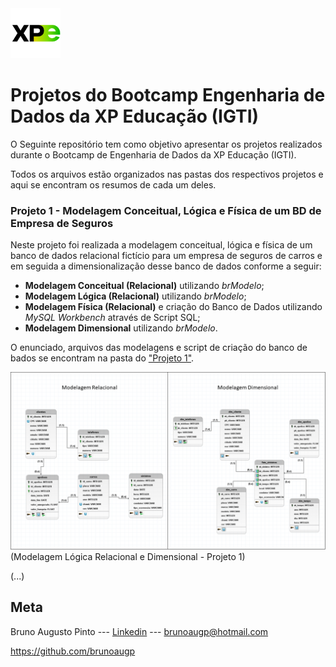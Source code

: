  <img src="logo_xp.png" width="80">
 
 # Projetos do Bootcamp Engenharia de Dados da XP Educação (IGTI) 

O Seguinte repositório tem como objetivo apresentar os projetos realizados durante o Bootcamp de Engenharia de Dados da XP Educação (IGTI).

Todos os arquivos estão organizados nas pastas dos respectivos projetos e aqui se encontram os resumos de cada um deles.

<!-- colocar screenshoot do seu projeto -->

### Projeto 1 - Modelagem Conceitual, Lógica e Física de um BD de Empresa de Seguros

Neste projeto foi realizada a modelagem conceitual, lógica e física de um banco de dados relacional fictício para um empresa de seguros de carros e em seguida a dimensionalização desse banco de dados conforme a seguir:

* **Modelagem Conceitual (Relacional)** utilizando _brModelo_;
* **Modelagem Lógica (Relacional)** utilizando _brModelo_;
* **Modelagem Física (Relacional)** e criação do Banco de Dados utilizando _MySQL Workbench_ através de Script SQL;
* **Modelagem Dimensional** utilizando _brModelo_.

O enunciado, arquivos das modelagens e script de criação do banco de bados se encontram na pasta do ["Projeto 1"](https://github.com/brunoaugp/bootcamp_eng_dados/tree/master/Projeto1 "Link Projeto1").


![imagem1](img_modelagem.png "Modelagem")
(Modelagem Lógica Relacional e Dimensional - Projeto 1)

(...)

## Meta

Bruno Augusto Pinto --- [Linkedin](https://www.linkedin.com/in/brunoaugp/) --- brunoaugp@hotmail.com

<https://github.com/brunoaugp>


